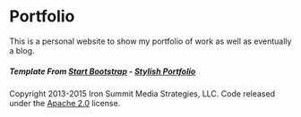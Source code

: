 # Portfolio

This is a personal website to show my portfolio of work as well as eventually a blog.


##### Template From [Start Bootstrap](http://startbootstrap.com/) - [Stylish Portfolio](http://startbootstrap.com/template-overviews/stylish-portfolio/)

Copyright 2013-2015 Iron Summit Media Strategies, LLC. Code released under the [Apache 2.0](https://github.com/IronSummitMedia/startbootstrap-stylish-portfolio/blob/gh-pages/LICENSE) license.
